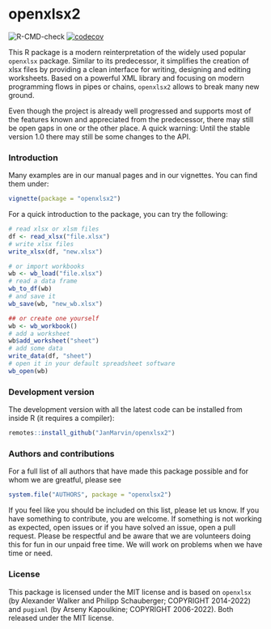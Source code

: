 openxlsx2
========

![R-CMD-check](https://github.com/JanMarvin/openxlsx2/workflows/R-CMD-check/badge.svg?branch=main) [![codecov](https://codecov.io/gh/JanMarvin/openxlsx2/branch/main/graph/badge.svg?token=HEZ7rXcZNq)](https://app.codecov.io/gh/JanMarvin/openxlsx2)

This R package is a modern reinterpretation of the widely used popular `openxlsx` package. Similar to its predecessor, it simplifies the creation of xlsx files by providing a clean interface for writing, designing and editing worksheets. Based on a powerful XML library and focusing on modern programming flows in pipes or chains, `openxlsx2` allows to break many new ground.

Even though the project is already well progressed and supports most of the features known and appreciated from the predecessor, there may still be open gaps in one or the other place. A quick warning: Until the stable version 1.0 there may still be some changes to the API.

### Introduction
Many examples are in our manual pages and in our vignettes. You can find them under:

```R
vignette(package = "openxlsx2")
```

For a quick introduction to the package, you can try the following:

```R
# read xlsx or xlsm files
df <- read_xlsx("file.xlsx")
# write xlsx files
write_xlsx(df, "new.xlsx")

# or import workbooks
wb <- wb_load("file.xlsx")
# read a data frame
wb_to_df(wb)
# and save it
wb_save(wb, "new_wb.xlsx")

## or create one yourself
wb <- wb_workbook()
# add a worksheet
wb$add_worksheet("sheet")
# add some data
write_data(df, "sheet")
# open it in your default spreadsheet software
wb_open(wb)
```


### Development version
The development version with all the latest code can be installed from inside R (it requires a compiler):

```R
remotes::install_github("JanMarvin/openxlsx2")
```

### Authors and contributions
For a full list of all authors that have made this package possible and for whom we are greatful, please see
```R
system.file("AUTHORS", package = "openxlsx2")
```
If you feel like you should be included on this list, please let us know. If you have something to contribute, you are welcome. If something is not working as expected, open issues or if you have solved an issue, open a pull request. Please be respectful and be aware that we are volunteers doing this for fun in our unpaid free time. We will work on problems when we have time or need.


### License
This package is licensed under the MIT license and is based on `openxlsx` (by Alexander Walker and Philipp Schauberger; COPYRIGHT 2014-2022) and `pugixml` (by Arseny Kapoulkine; COPYRIGHT 2006-2022). Both released under the MIT license.
